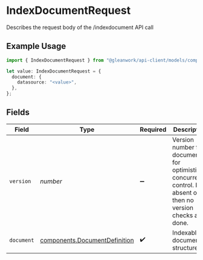 # IndexDocumentRequest

Describes the request body of the /indexdocument API call

## Example Usage

```typescript
import { IndexDocumentRequest } from "@gleanwork/api-client/models/components";

let value: IndexDocumentRequest = {
  document: {
    datasource: "<value>",
  },
};
```

## Fields

| Field                                                                                                           | Type                                                                                                            | Required                                                                                                        | Description                                                                                                     |
| --------------------------------------------------------------------------------------------------------------- | --------------------------------------------------------------------------------------------------------------- | --------------------------------------------------------------------------------------------------------------- | --------------------------------------------------------------------------------------------------------------- |
| `version`                                                                                                       | *number*                                                                                                        | :heavy_minus_sign:                                                                                              | Version number for document for optimistic concurrency control. If absent or 0 then no version checks are done. |
| `document`                                                                                                      | [components.DocumentDefinition](../../models/components/documentdefinition.md)                                  | :heavy_check_mark:                                                                                              | Indexable document structure                                                                                    |